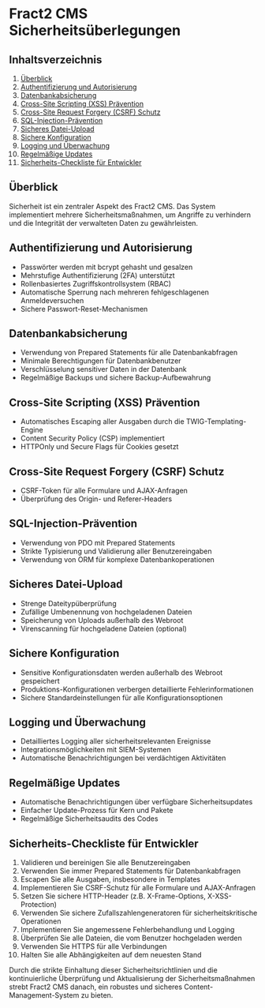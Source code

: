 # Fract2 CMS Sicherheitsüberlegungen

## Inhaltsverzeichnis
1. [Überblick](#überblick)
2. [Authentifizierung und Autorisierung](#authentifizierung-und-autorisierung)
3. [Datenbankabsicherung](#datenbankabsicherung)
4. [Cross-Site Scripting (XSS) Prävention](#cross-site-scripting-xss-prävention)
5. [Cross-Site Request Forgery (CSRF) Schutz](#cross-site-request-forgery-csrf-schutz)
6. [SQL-Injection-Prävention](#sql-injection-prävention)
7. [Sicheres Datei-Upload](#sicheres-datei-upload)
8. [Sichere Konfiguration](#sichere-konfiguration)
9. [Logging und Überwachung](#logging-und-überwachung)
10. [Regelmäßige Updates](#regelmäßige-updates)
11. [Sicherheits-Checkliste für Entwickler](#sicherheits-checkliste-für-entwickler)

## Überblick

Sicherheit ist ein zentraler Aspekt des Fract2 CMS. Das System implementiert mehrere Sicherheitsmaßnahmen, um Angriffe zu verhindern und die Integrität der verwalteten Daten zu gewährleisten.

## Authentifizierung und Autorisierung

- Passwörter werden mit bcrypt gehasht und gesalzen
- Mehrstufige Authentifizierung (2FA) unterstützt
- Rollenbasiertes Zugriffskontrollsystem (RBAC)
- Automatische Sperrung nach mehreren fehlgeschlagenen Anmeldeversuchen
- Sichere Passwort-Reset-Mechanismen

## Datenbankabsicherung

- Verwendung von Prepared Statements für alle Datenbankabfragen
- Minimale Berechtigungen für Datenbankbenutzer
- Verschlüsselung sensitiver Daten in der Datenbank
- Regelmäßige Backups und sichere Backup-Aufbewahrung

## Cross-Site Scripting (XSS) Prävention

- Automatisches Escaping aller Ausgaben durch die TWIG-Templating-Engine
- Content Security Policy (CSP) implementiert
- HTTPOnly und Secure Flags für Cookies gesetzt

## Cross-Site Request Forgery (CSRF) Schutz

- CSRF-Token für alle Formulare und AJAX-Anfragen
- Überprüfung des Origin- und Referer-Headers

## SQL-Injection-Prävention

- Verwendung von PDO mit Prepared Statements
- Strikte Typisierung und Validierung aller Benutzereingaben
- Verwendung von ORM für komplexe Datenbankoperationen

## Sicheres Datei-Upload

- Strenge Dateitypüberprüfung
- Zufällige Umbenennung von hochgeladenen Dateien
- Speicherung von Uploads außerhalb des Webroot
- Virenscanning für hochgeladene Dateien (optional)

## Sichere Konfiguration

- Sensitive Konfigurationsdaten werden außerhalb des Webroot gespeichert
- Produktions-Konfigurationen verbergen detaillierte Fehlerinformationen
- Sichere Standardeinstellungen für alle Konfigurationsoptionen

## Logging und Überwachung

- Detailliertes Logging aller sicherheitsrelevanten Ereignisse
- Integrationsmöglichkeiten mit SIEM-Systemen
- Automatische Benachrichtigungen bei verdächtigen Aktivitäten

## Regelmäßige Updates

- Automatische Benachrichtigungen über verfügbare Sicherheitsupdates
- Einfacher Update-Prozess für Kern und Pakete
- Regelmäßige Sicherheitsaudits des Codes

## Sicherheits-Checkliste für Entwickler

1. Validieren und bereinigen Sie alle Benutzereingaben
2. Verwenden Sie immer Prepared Statements für Datenbankabfragen
3. Escapen Sie alle Ausgaben, insbesondere in Templates
4. Implementieren Sie CSRF-Schutz für alle Formulare und AJAX-Anfragen
5. Setzen Sie sichere HTTP-Header (z.B. X-Frame-Options, X-XSS-Protection)
6. Verwenden Sie sichere Zufallszahlengeneratoren für sicherheitskritische Operationen
7. Implementieren Sie angemessene Fehlerbehandlung und Logging
8. Überprüfen Sie alle Dateien, die vom Benutzer hochgeladen werden
9. Verwenden Sie HTTPS für alle Verbindungen
10. Halten Sie alle Abhängigkeiten auf dem neuesten Stand

Durch die strikte Einhaltung dieser Sicherheitsrichtlinien und die kontinuierliche Überprüfung und Aktualisierung der Sicherheitsmaßnahmen strebt Fract2 CMS danach, ein robustes und sicheres Content-Management-System zu bieten.